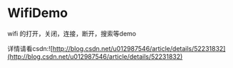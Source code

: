 # WifiDemo
wifi 的打开，关闭，连接，断开，搜索等demo

详情请看csdn:![http://blog.csdn.net/u012987546/article/details/52231832](http://blog.csdn.net/u012987546/article/details/52231832)
